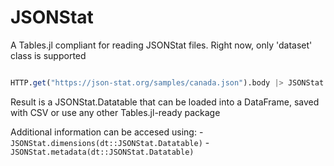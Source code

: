 # JSONStat
A Tables.jl compliant for reading JSONStat files. Right now, only 'dataset' class is supported

```julia

HTTP.get("https://json-stat.org/samples/canada.json").body |> JSONStat.read

```
Result is a JSONStat.Datatable that can be loaded into a DataFrame, saved with CSV or use any other Tables.jl-ready package

Additional information can be accesed using:
    - ```JSONStat.dimensions(dt::JSONStat.Datatable)```
    - ```JSONStat.metadata(dt::JSONStat.Datatable)```
